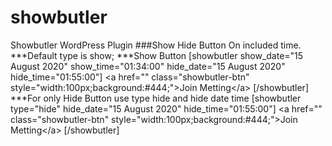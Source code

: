 # showbutler
Showbutler WordPress Plugin  ###Show Hide Button On included time.  ***Default type is show;  ***Show Button [showbutler show_date="15 August 2020" show_time="01:34:00" hide_date="15 August 2020" hide_time="01:55:00"] &lt;a href="" class="showbutler-btn" style="width:100px;background:#444;">Join Metting&lt;/a> [/showbutler]   ***For only Hide Button use type hide and hide date time  [showbutler type="hide" hide_date="15 August 2020" hide_time="01:55:00"] &lt;a href="" class="showbutler-btn" style="width:100px;background:#444;">Join Metting&lt;/a> [/showbutler]

